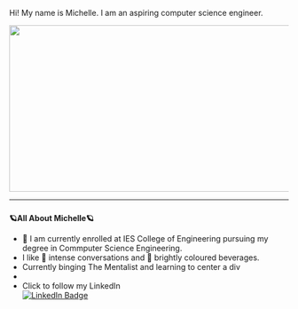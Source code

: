 Hi! My name is Michelle. I am an aspiring computer science engineer. 

<div id="header" align="center">
  <img src="https://i.giphy.com/media/v1.Y2lkPTc5MGI3NjExendkd2syMjZsdmdxNDAzcnF0NzV3MGl2YndiOWljYWRiZnZ5M2VqZSZlcD12MV9pbnRlcm5hbF9naWZfYnlfaWQmY3Q9Zw/A4wSE2GQGTpfi/giphy.gif" width="1500" height="300"/>
</div
<br>
<hr>

###
<b>🪐All About Michelle🪐</b>
<br>
- :rocket: I am currently enrolled at IES College of Engineering pursuing my degree in Commputer Science Engineering.
- I like :dizzy: intense conversations and :tropical_drink: brightly coloured beverages.
- Currently binging The Mentalist and learning to center a div
- 
- Click to follow my LinkedIn <div id="badges" align="50%">
  <a href=https://www.linkedin.com/in/michelle-a-956893253/>
    <img src="https://img.shields.io/badge/LinkedIn-blue?style=for-the-badge&logo=linkedin&logoColor=white" alt="LinkedIn Badge"/>
  </a>
</div>
